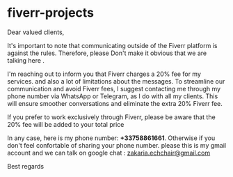 # fiverr-projects

Dear valued clients,

It's important to note that communicating outside of the Fiverr platform is against the rules. Therefore, please Don't make it obvious that we are talking here .


I'm reaching out to inform you that Fiverr charges a 20% fee for my services. and also a lot of limitations about the messages. To streamline our communication and avoid Fiverr fees, I suggest contacting me through my phone number via WhatsApp or Telegram, as I do with all my clients. This will ensure smoother conversations and eliminate the extra 20% Fiverr fee.

If you prefer to work exclusively through Fiverr, please be aware that the 20% fee will be added to your total price

In any case, here is my phone number: **+33758861661**. Otherwise if you don't feel confortable of sharing your phone number. please this is my gmail account and we can talk on google chat : zakaria.echchair@gmail.com

Best regards
